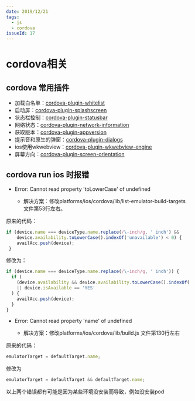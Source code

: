 ```yaml
---
date: 2019/12/21
tags:
  - js
  - cordova
issueId: 17
---
```

# cordova相关

## cordova 常用插件

- 加载白名单：[cordova-plugin-whitelist](https://github.com/apache/cordova-plugin-whitelist)
- 启动屏：[cordova-plugin-splashscreen](https://github.com/apache/cordova-plugin-splashscreen)
- 状态栏控制：[cordova-plugin-statusbar](https://github.com/apache/cordova-plugin-statusbar)
- 网络状态：[cordova-plugin-network-information](https://github.com/apache/cordova-plugin-network-information)
- 获取版本：[cordova-plugin-appversion](https://github.com/Rareloop/cordova-plugin-app-version)
- 提示音和原生的弹窗：[cordova-plugin-dialogs](https://github.com/apache/cordova-plugin-dialogs)
- ios使用wkwebview：[cordova-plugin-wkwebview-engine](https://github.com/apache/cordova-plugin-wkwebview-engine)
- 屏幕方向：[cordova-plugin-screen-orientation](https://github.com/apache/cordova-plugin-screen-orientation)

## cordova run ios 时报错

- Error: Cannot read property 'toLowerCase' of undefined

  - 解决方案：修改platforms/ios/cordova/lib/list-emulator-build-targets文件第53行左右。

原来的代码：

```js
if (device.name === deviceType.name.replace(/\-inch/g, ' inch') &&
    device.availability.toLowerCase().indexOf('unavailable') < 0) {
    availAcc.push(device);
 }
```

修改为：

```js
if (device.name === deviceType.name.replace(/\-inch/g, ' inch')) {
  if (
    (device.availability && device.availability.toLowerCase().indexOf('unavailable') < 0)
    || device.isAvailable == 'YES'
  ) {
    availAcc.push(device);
  }
}
```

- Error: Cannot read property 'name' of undefined

  - 解决方案：修改platforms/ios/cordova/lib/build.js 文件第130行左右

原来的代码：

```js
emulatorTarget = defaultTarget.name;
```

修改为

```js
emulatorTarget = defaultTarget && defaultTarget.name;
```

以上两个错误都有可能是因为某些环境没安装而导致，例如没安装pod
